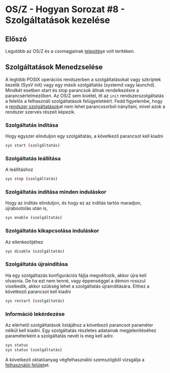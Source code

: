 OS/Z - Hogyan Sorozat #8 - Szolgáltatások kezelése
==================================================

Előszó
------

Legutóbb az OS/Z és a csomagjainak [telepítés](https://gitlab.com/bztsrc/osz/blob/master/docs/howto7-install.md)e volt terítéken.

Szolgáltatások Menedzselése
---------------------------

A legtöbb POSIX operációs rendszerben a szolgáltatásokat vagy szkriptek kezelik (SysV init) vagy egy másik szolgáltatás
(systemd vagy launchd). Mindkét esetben start és stop parancsok állnak rendelkezésre a parancsértelmezőben. Az OS/Z sem
kivétel, itt az `init` rendszerszolgáltatás a felelős a felhasználi szolgáltatások felügyeletéért. Fedd figyelembe, hogy
a [rendszer szolgáltatások](https://gitlab.com/bztsrc/osz/blob/master/docs/services.md)at nem lehet parancssorból irányítani,
mivel azok a rendszer szerves részeit képezik.

### Szolgáltatás indítása

Hogy egyszer elinduljon egy szolgáltatás, a következő parancsot kell kiadni

```sh
sys start (szolgáltatás)
```

### Szolgáltatás leállítása

A leállításhoz

```sh
sys stop (szolgáltatás)
```

### Szolgáltatás indítása minden induláskor

Hogy az indítás elinduljon, és hogy ez az indítás tartós maradjon, újrabootolás után is,

```sh
sys enable (szolgáltatás)
```

### Szolgáltatás kikapcsolása induláskor

Az ellenkezőjéhez

```sh
sys disable (szolgáltatás)
```

### Szolgáltatás újraindítása

Ha egy szolgáltazás konfigurációs fájlja megvéltozik, akkor újra kell olvasnia. De ha ezt nem tenné, vagy éppenséggel
a démon rosszul viselkedik, akkor szükség lehet a szolgáltatás újraindítására. Ehhez a következő parancsot kell kiadni

```sh
sys restart (szolgáltatás)
```

### Információ lekérdezése

Az elérhető szolgáltatások listájához a következő parancsot paraméter nélkül kell kiadni. Egy szolgáltatás részletes
adatainak megjelenítéséhez paraméterként a szolgáltatás nevét is meg kell adni.

```sh
sys status
sys status (szolgáltatás)
```

A következő oktatóanyag végfelhasználói szemszögből vizsgálja a [felhasználói felület](https://gitlab.com/bztsrc/osz/blob/master/docs/howto9-interface.md)et.

